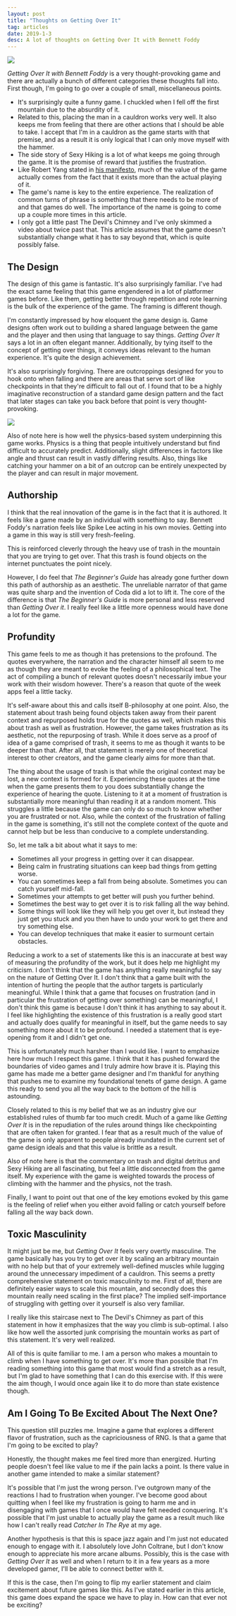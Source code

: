 ```yaml
---
layout: post
title: "Thoughts on Getting Over It"
tag: articles
date: 2019-1-3
desc: A lot of thoughts on Getting Over It with Bennett Foddy
---
```


<img src="/blogImages/gettingOver1.png" />

*Getting Over It with Bennett Foddy* is a very thought-provoking game and there are actually a bunch of different categories these thoughts fall into. First though, I'm going to go over a couple of small, miscellaneous points.
- It's surprisingly quite a funny game. I chuckled when I fell off the first mountain due to the absurdity of it.
- Related to this, placing the man in a cauldron works very well. It also keeps me from feeling that there are other actions that I should be able to take. I accept that I'm in a cauldron as the game starts with that premise, and as a result it is only logical that I can only move myself with the hammer.
- The side story of Sexy Hiking is a lot of what keeps me going through the game. It is the promise of reward that justifies the frustration.
- Like Robert Yang stated in [his manifesto](http://www.blog.radiator.debacle.us/2015/10/not-manifesto.html), much of the value of the game actually comes from the fact that it exists more than the actual playing of it.
- The game's name is key to the entire experience. The realization of common turns of phrase is something that there needs to be more of and that games do well. The importance of the name is going to come up a couple more times in this article.
- I only got a little past The Devil's Chimney and I've only skimmed a video about twice past that. This article assumes that the game doesn't substantially change what it has to say beyond that, which is quite possibly false.


## The Design

The design of this game is fantastic. It's also surprisingly familiar. I've had the exact same feeling that this game engendered in a lot of platformer games before. Like them, getting better through repetition and rote learning is the bulk of the experience of the game. The framing is different though.


I'm constantly impressed by how eloquent the game design is. Game designs often work out to building a shared language between the game and the player and then using that language to say things. *Getting Over It* says a lot in an often elegant manner. Additionally, by tying itself to the concept of getting over things, it conveys ideas relevant to the human experience. It's quite the design achievement.


It's also surprisingly forgiving. There are outcroppings designed for you to hook onto when falling and there are areas that serve sort of like checkpoints in that they're difficult to fall out of. I found that to be a highly imaginative reconstruction of a standard game design pattern and the fact that later stages can take you back before that point is very thought-provoking.

<img src="/blogImages/gettingOver2.png" />

Also of note here is how well the physics-based system underpinning this game works. Physics is a thing that people intuitively understand but find difficult to accurately predict. Additionally, slight differences in factors like angle and thrust can result in vastly differing results. Also, things like catching your hammer on a bit of an outcrop can be entirely unexpected by the player and can result in major movement.

## Authorship

I think that the real innovation of the game is in the fact that it is authored. It feels like a game made by an individual with something to say. Bennett Foddy's narration feels like Spike Lee acting in his own movies. Getting into a game in this way is still very fresh-feeling.


This is reinforced cleverly through the heavy use of trash in the mountain that you are trying to get over. That this trash is found objects on the internet punctuates the point nicely.


However, I do feel that *The Beginner's Guide* has already gone further down this path of authorship as an aesthetic. The unreliable narrator of that game was quite sharp and the invention of Coda did a lot to lift it. The core of the difference is that *The Beginner's Guide* is more personal and less reserved than *Getting Over it*. I really feel like a little more openness would have done a lot for the game.

## Profundity

This game feels to me as though it has pretensions to the profound. The quotes everywhere, the narration and the character himself all seem to me as though they are meant to evoke the feeling of a philosophical text. The act of compiling a bunch of relevant quotes doesn't necessarily imbue your work with their wisdom however. There's a reason that quote of the week apps feel a little tacky.


It's self-aware about this and calls itself B-philosophy at one point. Also, the statement about trash being found objects taken away from their parent context and repurposed holds true for the quotes as well, which makes this about trash as well as frustration. However, the game takes frustration as its aesthetic, not the repurposing of trash. While it does serve as a proof of idea of a game comprised of trash, it seems to me as though it wants to be deeper than that. After all, that statement is merely one of theoretical interest to other creators, and the game clearly aims for more than that.


The thing about the usage of trash is that while the original context may be lost, a new context is formed for it. Experiencing these quotes at the time when the game presents them to you does substantially change the experience of hearing the quote. Listening to it at a moment of frustration is substantially more meaningful than reading it at a random moment. This struggles a little because the game can only do so much to know whether you are frustrated or not. Also, while the context of the frustration of falling in the game is something, it's still not the complete context of the quote and cannot help but be less than conducive to a complete understanding.


So, let me talk a bit about what it says to me:
- Sometimes all your progress in getting over it can disappear.
- Being calm in frustrating situations can keep bad things from getting worse.
- You can sometimes keep a fall from being absolute. Sometimes you can catch yourself mid-fall.
- Sometimes your attempts to get better will push you further behind.
- Sometimes the best way to get over it is to risk falling all the way behind.
- Some things will look like they will help you get over it, but instead they just get you stuck and you then have to undo your work to get there and try something else.
- You can develop techniques that make it easier to surmount certain obstacles.



Reducing a work to a set of statements like this is an inaccurate at best way of measuring the profundity of the work, but it does help me highlight my criticism. I don't think that the game has anything really meaningful to say on the nature of Getting Over It. I don't think that a game built with the intention of hurting the people that the author targets is particularly meaningful. While I think that a game that focuses on frustration (and in particular the frustration of getting over something) can be meaningful, I don't think this game is because I don't think it has anything to say about it. I feel like highlighting the existence of this frustration is a really good start and actually does qualify for meaningful in itself, but the game needs to say something more about it to be profound. I needed a statement that is eye-opening from it and I didn't get one.


This is unfortunately much harsher than I would like. I want to emphasize here how much I respect this game. I think that it has pushed forward the boundaries of video games and I truly admire how brave it is. Playing this game has made me a better game designer and I'm thankful for anything that pushes me to examine my foundational tenets of game design. A game this ready to send you all the way back to the bottom of the hill is astounding.


Closely related to this is my belief that we as an industry give our established rules of thumb far too much credit. Much of a game like *Getting Over It* is in the repudiation of the rules around things like checkpointing that are often taken for granted. I fear that as a result much of the value of the game is only apparent to people already inundated in the current set of game design ideals and that this value is brittle as a result.


Also of note here is that the commentary on trash and digital detritus and Sexy Hiking are all fascinating, but feel a little disconnected from the game itself. My experience with the game is weighted towards the process of climbing with the hammer and the physics, not the trash.


Finally, I want to point out that one of the key emotions evoked by this game is the feeling of relief when you either avoid falling or catch yourself before falling all the way back down.

## Toxic Masculinity

It might just be me, but *Getting Over It* feels very overtly masculine. The game basically has you try to get over it by scaling an arbitrary mountain with no help but that of your extremely well-defined muscles while lugging around the unnecessary impediment of a cauldron. This seems a pretty comprehensive statement on toxic masculinity to me. First of all, there are definitely easier ways to scale this mountain, and secondly does this mountain really need scaling in the first place? The implied self-importance of struggling with getting over it yourself is also very familiar.


I really like this staircase next to The Devil's Chimney as part of this statement in how it emphasizes that the way you climb is sub-optimal. I also like how well the assorted junk comprising the mountain works as part of this statement. It's very well realized.


All of this is quite familiar to me. I am a person who makes a mountain to climb when I have something to get over. It's more than possible that I'm reading something into this game that most would find a stretch as a result, but I'm glad to have something that I can do this exercise with. If this were the aim though, I would once again like it to do more than state existence though.

## Am I Going To Be Excited About The Next One?

This question still puzzles me. Imagine a game that explores a different flavor of frustration, such as the capriciousness of RNG. Is that a game that I'm going to be excited to play?


Honestly, the thought makes me feel tired more than energized. Hurting people doesn't feel like value to me if the pain lacks a point. Is there value in another game intended to make a similar statement?


It's possible that I'm just the wrong person. I've outgrown many of the reactions I had to frustration when younger. I've become good about quitting when I feel like my frustration is going to harm me and in disengaging with games that I once would have felt needed conquering. It's possible that I'm just unable to actually play the game as a result much like how I can't really read *Catcher In The Rye* at my age.


Another hypothesis is that this is space jazz again and I'm just not educated enough to engage with it. I absolutely love John Coltrane, but I don't know enough to appreciate his more arcane albums. Possibly, this is the case with *Getting Over It* as well and when I return to it in a few years as a more developed gamer, I'll be able to connect better with it.


If this is the case, then I'm going to flip my earlier statement and claim excitement about future games like this. As I've stated earlier in this article, this game does expand the space we have to play in. How can that ever not be exciting?

